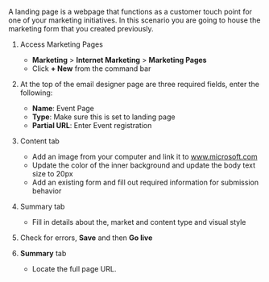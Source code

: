 A landing page is a webpage that functions as a customer touch point for
one of your marketing initiatives. In this scenario you are going to house
the marketing form that you created previously.

1.  Access Marketing Pages
	- **Marketing** > **Internet Marketing** > **Marketing Pages**
	- Click **+ New** from the command bar

2. At the top of the email designer page are three required fields, enter the following:
	- **Name**: Event Page
	- **Type**: Make sure this is set to landing page
	- **Partial URL**: Enter Event registration

3. Content tab

	- Add an image from your computer and link it to www.microsoft.com
	- Update the color of the inner background and update the body text size to 20px
	- Add an existing form and fill out required information for submission behavior

4. Summary tab
    - Fill in details about the, market and content type and visual style

5. Check for errors, **Save** and then **Go live**

6. **Summary** tab
    - Locate the full page URL.